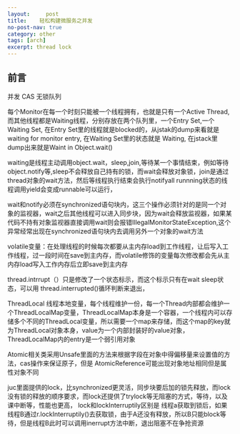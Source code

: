```yaml
---
layout:     post
title:    轻松构建微服务之并发
no-post-nav: true
category: other
tags: [arch]
excerpt: thread lock
---
```


## 前言

并发
CAS 无锁队列

每个Monitor在每一个时刻只能被一个线程拥有，也就是只有一个Active Thread,而其他线程都是Waiting线程，分别存放在两个队列里，一个Entry Set,一个Waiting Set,
在Entry Set里的线程就是blocked的，从jstak的dump来看就是 waiting for monitor entry, 在Waiting Set里的状态就是 Waiting, 在jstack里dump出来就是Waint in Object.wait()

waiting是线程主动调用object.wait，sleep,join,等待某一个事情结束，例如等待object.notify等,sleep不会释放自己持有的锁，而wait会释放对象锁，join是通过thread对象的wait方法，然后等线程执行结束会执行notifyall
runnning状态的线程调用yield会变成runnable可以运行，


wait和notify必须在synchronized语句块内，这三个操作必须针对的是同一个对象的监视器，wait之后其他线程可以进入同步块，因为wait会释放监视器，如果某代码不持有对象监视器直接调用wait则会报错IllegalMonitorStateException,这个异常经常出现在synchronized语句块内去调用另外一个对象的wait方法


volatile变量：在处理线程的时候每次都要从主内存load到工作线程，让后写入工作线程，过一段时间在save到主内存，而volatile修饰的变量每次修改都会先从主内存load写入工作内存后立即save到主内存

thread.intrrupt（）只是修改了一个状态标示，而这个标示只有在wait sleep状态，可以用 thread.interrupted()循环判断来退出，

ThreadLocal 线程本地变量，每个线程维护一份，每一个Thread内部都会维护一个ThreadLocalMap变量，ThreadLocalMap本身是一个容器，一个线程内可以存储多个不同的ThreadLocal变量，所以需要一个map来存储，而这个map的key就为ThreadLocal对象本身，value为一个内部封装好的value对象，ThreadLocalMap内的entry是一个弱引用对象

Atomic相关类采用Unsafe里面的方法来根据字段在对象中得偏移量来设置值的方法，cas操作来保证原子，但是 AtomicReference可能出现对象地址相同但是属性对象不同

juc里面提供的lock，比synchronized更灵活，同步块要后加的锁先释放，而lock没有锁的释放的顺序要求，而lock还提供了trylock等无阻塞的方式，等待，以及课中断等，性能也更高，
lock和lockInterruptily区别是 线程a获取到锁后，如果线程B通过r.lockInterruptily()去获取锁，由于A还没有释放，所以B只能block等待，但是线程B此时可以调用inerrupt方法中断，退出阻塞不在争抢资源
